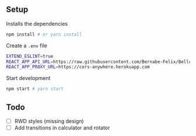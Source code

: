 ## Setup

Installs the dependencies

```bash
npm install # or yarn install
```

Create a `.env` file

```bash
EXTEND_ESLINT=true
REACT_APP_API_URL=https://raw.githubusercontent.com/Bernabe-Felix/Bellotero/master
REACT_APP_PROXY_URL=https://cors-anywhere.herokuapp.com
```

Start development

```bash
npm start # yarn start
```

## Todo

- [ ]  RWD styles (missing design)
- [ ]  Add transitions in calculator and rotator
